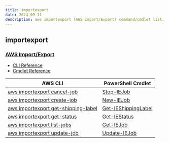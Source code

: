 ```yaml
---
title: importexport
date: 2024-09-11
description: aws importexport (AWS Import/Export) command/cmdlet list.
---
```


## importexport

### [AWS Import/Export](https://aws.amazon.com/snowball/)

* [CLI Reference](https://awscli.amazonaws.com/v2/documentation/api/latest/reference/importexport/index.html)
* [Cmdlet Reference](https://docs.aws.amazon.com/powershell/latest/reference/items/AWS_Import_Export_cmdlets.html)

|AWS CLI|PowerShell Cmdlet|
|----|----|
|[aws importexport cancel-job](https://awscli.amazonaws.com/v2/documentation/api/latest/reference/importexport/cancel-job.html)|[Stop-IEJob](https://docs.aws.amazon.com/powershell/latest/reference/items/Stop-IEJob.html)|
|[aws importexport create-job](https://awscli.amazonaws.com/v2/documentation/api/latest/reference/importexport/create-job.html)|[New-IEJob](https://docs.aws.amazon.com/powershell/latest/reference/items/New-IEJob.html)|
|[aws importexport get-shipping-label](https://awscli.amazonaws.com/v2/documentation/api/latest/reference/importexport/get-shipping-label.html)|[Get-IEShippingLabel](https://docs.aws.amazon.com/powershell/latest/reference/items/Get-IEShippingLabel.html)|
|[aws importexport get-status](https://awscli.amazonaws.com/v2/documentation/api/latest/reference/importexport/get-status.html)|[Get-IEStatus](https://docs.aws.amazon.com/powershell/latest/reference/items/Get-IEStatus.html)|
|[aws importexport list-jobs](https://awscli.amazonaws.com/v2/documentation/api/latest/reference/importexport/list-jobs.html)|[Get-IEJob](https://docs.aws.amazon.com/powershell/latest/reference/items/Get-IEJob.html)|
|[aws importexport update-job](https://awscli.amazonaws.com/v2/documentation/api/latest/reference/importexport/update-job.html)|[Update-IEJob](https://docs.aws.amazon.com/powershell/latest/reference/items/Update-IEJob.html)|

